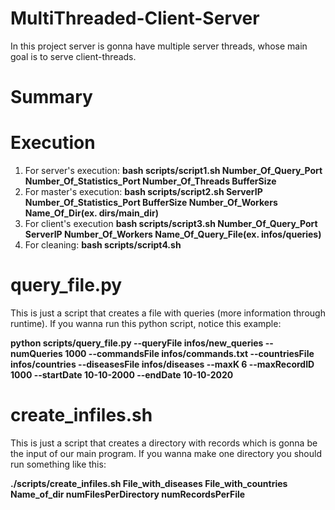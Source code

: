# MultiThreaded-Client-Server
In this project server is gonna have multiple server threads, whose main goal is to serve client-threads.

# Summary

# Execution 
1) For server's execution: 
**bash scripts/script1.sh Number_Of_Query_Port Number_Of_Statistics_Port Number_Of_Threads BufferSize**
2) For master's execution:
**bash scripts/script2.sh ServerIP Number_Of_Statistics_Port BufferSize Number_Of_Workers Name_Of_Dir(ex. dirs/main_dir)**
3) For client's execution
**bash scripts/script3.sh Number_Of_Query_Port ServerIP Number_Of_Workers Name_Of_Query_File(ex. infos/queries)**
4) For cleaning:
**bash scripts/script4.sh**

# query_file.py 
This is just a script that creates a file with queries (more information through runtime). If you wanna run this python script, notice this example:

**python scripts/query_file.py --queryFile infos/new_queries --numQueries 1000 --commandsFile infos/commands.txt 
--countriesFile infos/countries --diseasesFile infos/diseases --maxK 6 --maxRecordID 1000 --startDate 10-10-2000 --endDate 10-10-2020**

# create_infiles.sh 
This is just a script that creates a directory with records which is gonna be the input of our main program. 
If you wanna make one directory you should run something like this:

**./scripts/create_infiles.sh File_with_diseases File_with_countries Name_of_dir numFilesPerDirectory numRecordsPerFile**

